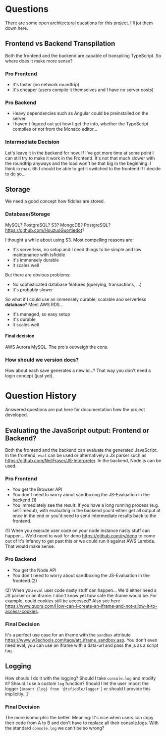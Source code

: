 # Questions

There are some open architectural questions for this project. I'll jot them down here.

## Frontend vs Backend Transpilation

Both the frontend and the backend are capable of transpiling TypeScript. So where does it make more sense?

### Pro Frontend
- It's faster (no network roundtrip)
- It's cheaper (users compile it themselves and I have no server costs)

### Pro Backend
- Heavy dependencies such as Angular could be preinstalled on the server
- I haven't figured out yet how I get the info, whether the TypeScript compiles or not from the Monaco editor...

### Intermediate Decision
Let's leave it in the backend for now. If I've got more time at some point I can still try to make it work in the Frontend. It's not that much slower with the roundtrip anyways and the load won't be that big in the beginning. I think in max. 6h I should be able to get it switched to the frontend if I decide to do so...


## Storage
We need a good concept how fiddles are stored.

### Database/Storage
MySQL? PostgreSQL? S3? MongoDB? PostgreSQL? https://github.com/HouzuoGuo/tiedot?

I thought a while about using S3. Most compelling reasons are:
- It's serverless, no setup and I need things to be simple and low maintenance with tsfiddle
- It's immensely durable
- It scales well

But there are obvious problems:
- No sophisticated database features (querying, transactions, ...)
- It's probably slower

So what if I could use an immensely durable, scalable and serverless **database**? Meet AWS RDS...
- It's managed, so easy setup
- It's durable
- It scales well

#### Final decision
AWS Aurora MySQL. The pro's outweigh the cons.

### How should we version docs?
How about each save generates a new id...? That way you don't need a login concept (just yet).

# Question History

Answered questions are put here for documentation how the project developed.


## Evaluating the JavaScript output: Frontend or Backend?

Both the frontend and the backend can evaluate the generated JavaScript. In the frontend, `eval` can be used or alternatively a JS parser such as https://github.com/NeilFraser/JS-Interpreter. In the backend, Node.js can be used.

### Pro Frontend
- You get the Browser API
- You don't need to worry about sandboxing the JS-Evaluation in the backend.(1)
- You immediately see the result. If you have a long running process (e.g. setTimeout), with evaluating in the backend you'd either get all output at once in the end or you'd need to send intermediate results back to the frontend.

(1) When you execute user code on your node instance nasty stuff can happen... We'd need to wait for deno https://github.com/ry/deno to come out of it's infancy to get past this or we could run it against AWS Lambda. That would make sense.

### Pro Backend
- You get the Node API
- You don't need to worry about sandboxing the JS-Evaluation in the frontend.(2)

(2) When you `eval` user code nasty stuff can happen... We'd either need a JS parser or an iframe. I don't know yet how safe the iframe would be. For example, could cookies still be accessed? Also see here https://www.quora.com/How-can-I-create-an-iframe-and-not-allow-it-to-access-cookies.

### Final Decision
It's a perfect use case for an iframe with the `sandbox` attribute https://www.w3schools.com/tags/att_iframe_sandbox.asp. You don't even need eval, you can use an iframe with a data-url and pass the js as a script tag.


## Logging
How should I do it with the logging? Should I take `console.log` and modify it? Should I use a custom `log` function? Should I let the user import the logger (`import {log} from '@tsfiddle/logger'`) or should I provide this implicitly...?

### Final Decision
The more isomorphic the better. Meaning: It's nice when users can copy their code from A to B and don't have to replace all their console.logs. With the standard `console.log` we can't be so wrong?
